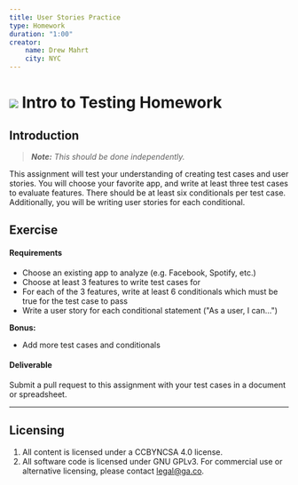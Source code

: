 ```yaml
---
title: User Stories Practice
type: Homework
duration: "1:00"
creator:
    name: Drew Mahrt
    city: NYC
---
```


# ![](https://ga-dash.s3.amazonaws.com/production/assets/logo-9f88ae6c9c3871690e33280fcf557f33.png) Intro to Testing Homework

## Introduction

> ***Note:*** _This should be done independently._

This assignment will test your understanding of creating test cases and user stories.
You will choose your favorite app, and write at least three test cases to evaluate features.
There should be at least six conditionals per test case.
Additionally, you will be writing user stories for each conditional.

## Exercise

#### Requirements

- Choose an existing app to analyze (e.g. Facebook, Spotify, etc.)
- Choose at least 3 features to write test cases for
- For each of the 3 features, write at least 6 conditionals which must be true for the test case to pass
- Write a user story for each conditional statement ("As a user, I can...")

**Bonus:**
- Add more test cases and conditionals

#### Deliverable

Submit a pull request to this assignment with your test cases in a document or spreadsheet.

---

## Licensing
1. All content is licensed under a CC­BY­NC­SA 4.0 license.
2. All software code is licensed under GNU GPLv3. For commercial use or alternative licensing, please contact [legal@ga.co](mailto:legal@ga.co).
